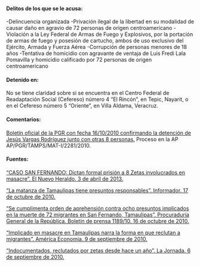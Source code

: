 #### **Delitos de los que se le acusa:**

-Delincuencia organizada
-Privación ilegal de la libertad en su modalidad de causar daño en agravio de 72 personas de origen centroamericano
-Violación a la Ley Federal de Armas de Fuego y Explosivos, por la portación de armas de fuego y posesión de cartucho, ambos de uso exclusivo del Ejército, Armada y Fuerza Aérea
-Corrupción de personas menores de 18 años
-Tentativa de homicidio con agravante de ventaja de Luis Fredi Lala Pomavilla y homicidio calificado por 72 personas de origen centroamericano

#### **Detenido en:**

No se tiene claridad sobre si se encuentra en  el Centro Federal de Readaptación Social (Cefereso) número 4 “El Rincón”, en Tepic, Nayarit, o en el Cefereso número 5 “Oriente”, en Villa Aldama, Veracruz. 
#### **Comentarios:** 

[Boletín oficial de la PGR con fecha 16/10/2010 confirmando la detención de Jesús Vargas Rodríguez junto con otras 8 personas.](http://www.pgr.gob.mx/prensa/2007/bol10/Oct/b118910.shtm)
Proceso en la AP AP/PGR/TAMPS/MAT-I/2281/2010. 

#### **Fuentes:**

[“CASO SAN FERNANDO: Dictan formal prisión a 8 Zetas involucrados en masacre”. El Nuevo Heraldo. 3 de abril de 2013.](http://www.elnuevoheraldo.com/el_valle/editorial/article_fc7d9d96-7c14-5330-8d5a-9fe93959cf0e.html?mode=jqm) 

[“La matanza de Tamaulipas tiene presuntos responsables”. Informador. 17 de octubre de 2010. ](http://www.informador.com.mx/mexico/2010/241874/6/la-matanza-de-tamaulipas-tiene-presuntos-responsables.htm) 

[“Se cumplimenta orden de aprehensión contra ocho presuntos implicados en la muerte de 72 migrantes en San Fernando, Tamaulipas”. Procuraduría General de la República.  Boletín de prensa 1189/10. 16 de octubre de 2010. ](http://www.pgr.gob.mx/prensa/2007/bol10/Oct/b118910.shtm) 

[“Implicado en masacre en Tamaulipas narra la forma en que reclutan a migrantes”. América Economía. 9 de septiembre de 2010.](http://www.americaeconomia.com/politica-sociedad/politica/implicado-en-masacre-de-tamaulipas-narra-la-forma-en-que-reclutan-migrant) 

[“Indocumentados, reclutados por zetas desde hace un año”. La Jornada. 6 de septiembre de 2010.](http://www.jornada.unam.mx/2010/09/06/politica/003n1pol) 
